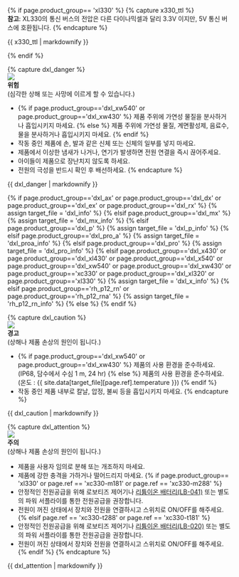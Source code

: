 
{% if page.product_group== 'xl330' %}
{% capture x330_ttl %}  
**참고**: XL330의 통신 버스의 전압은 다른 다이나믹셀과 달리 3.3V 이지만, 5V 통신 버스에 호환됩니다.
{% endcapture %}
<div class="notice">{{ x330_ttl | markdownify }}</div>

{% endif %}

{% capture dxl_danger %}  
![](/assets/images/icon_warning.png)  
**위험**  
(심각한 상해 또는 사망에 이르게 할 수 있습니다.)
- {% if page.product_group=='dxl_xw540' or page.product_group=='dxl_xw430' %} 제품 주위에 가연성 물질을 분사하거나 흡입시키지 마세요. {% else %} 제품 주위에 가연성 물질, 계면활성제, 음료수, 물을 분사하거나 흡입시키지 마세요. {% endif %}
- 작동 중인 제품에 손, 발과 같은 신체 또는 신체의 일부를 넣지 마세요.
- 제품에서 이상한 냄새가 나거나, 연기가 발생하면 전원 연결을 즉시 끊어주세요.
- 아이들이 제품으로 장난치지 않도록 하세요.
- 전원의 극성을 반드시 확인 후 배선하세요.
{% endcapture %}
<div class="notice--danger">{{ dxl_danger | markdownify }}</div>

{% if page.product_group=='dxl_ax' or page.product_group=='dxl_dx' or page.product_group=='dxl_ex' or page.product_group=='dxl_rx' %}
  {% assign target_file = 'dxl_info' %}
{% elsif page.product_group=='dxl_mx' %}
  {% assign target_file = 'dxl_mx_info' %}
{% elsif page.product_group=='dxl_p' %}
  {% assign target_file = 'dxl_p_info' %}
{% elsif page.product_group=='dxl_pro_a' %}
  {% assign target_file = 'dxl_proa_info' %}
{% elsif page.product_group=='dxl_pro' %}
  {% assign target_file = 'dxl_pro_info' %}
{% elsif page.product_group=='dxl_x430' or page.product_group=='dxl_xl430' or page.product_group=='dxl_x540' or page.product_group=='dxl_xw540' or page.product_group=='dxl_xw430' or page.product_group=='xc330' or page.product_group=='dxl_xl320' or page.product_group=='xl330' %}
  {% assign target_file = 'dxl_x_info' %}
{% elsif page.product_group=='rh_p12_rn' or page.product_group=='rh_p12_rna' %}
  {% assign target_file = 'rh_p12_rn_info' %}
{% else %}
{% endif %}

{% capture dxl_caution %}  
![](/assets/images/icon_warning.png)  
**경고**  
(상해나 제품 손상의 원인이 됩니다.)
- {% if page.product_group=='dxl_xw540' or page.product_group=='dxl_xw430' %} 제품의 사용 환경을 준수하세요. (IP68, 담수에서 수심 1 m, 24 hr) {% else %} 제품의 사용 환경을 준수하세요. (온도 : {{ site.data[target_file][page.ref].temperature }}) {% endif %}
- 작동 중인 제품 내부로 칼날, 압정, 불씨 등을 흡입시키지 마세요.
{% endcapture %}
<div class="notice--warning">{{ dxl_caution | markdownify }}</div>

{% capture dxl_attention %}  
![](/assets/images/icon_warning.png)  
**주의**  
(상해나 제품 손상의 원인이 됩니다.)
- 제품을 사용자 임의로 분해 또는 개조하지 마세요.
- 제품에 강한 충격을 가하거나 떨어드리지 마세요.
{% if page.product_group== 'xl330' or page.ref == 'xc330-m181' or page.ref == 'xc330-m288' %}
- 안정적인 전원공급을 위해 로보티즈 제어기나 [리튬이온 배터리(LB-041)](https://www.robotis.com/shop/item.php?it_id=903-0220-001) 또는 별도의 파워 서플라이를 통한 전원공급을 권장합니다.
- 전원이 꺼진 상태에서 장치와 전원을 연결하시고 스위치로 ON/OFF를 해주세요.
{% elsif page.ref == 'xc330-t288' or page.ref == 'xc330-t181' %}
- 안정적인 전원공급을 위해 로보티즈 제어기나 [리튬이온 배터리(LB-020)](https://www.robotis.com/shop/item.php?it_id=903-0277-000) 또는 별도의 파워 서플라이를 통한 전원공급을 권장합니다.
- 전원이 꺼진 상태에서 장치와 전원을 연결하시고 스위치로 ON/OFF를 해주세요.
{% endif %}
{% endcapture %}
<div class="notice--warning">{{ dxl_attention | markdownify }}</div>
